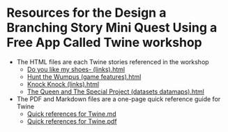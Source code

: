 # Resources for the Design a Branching Story Mini Quest Using a Free App Called Twine workshop

* The HTML files are each Twine stories referenced in the workshop
	* [Do you like my shoes- (links).html](Do%20you%20like%20my%20shoes-%20(links).html)
	* [Hunt the Wumpus (game features).html](Hunt%20the%20Wumpus%20(game%20features).html)
	* [Knock Knock (links).html](Knock%20Knock%20(links).html)
	* [The Queen and The Special Project (datasets datamaps).html](The%20Queen%20and%20The%20Special%20Project%20(datasets%20datamaps).html)
* The PDF and Markdown files are a one-page quick reference guide for Twine
	* [Quick references for Twine.md](Quick%20references%20for%20Twine.md)
	* [Quick references for Twine.pdf](Quick%20references%20for%20Twine.pdf)
	

